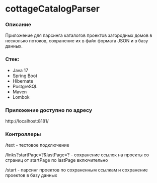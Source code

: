 # cottageCatalogParser

### Описание
Приложение для парсинга каталогов проектов загородных домов в несколько
потоков, сохранение их в файл формата JSON и в базу данных.

### Стек: 
- Java 17 
- Spring Boot
- Hibernate
- PostgreSQL
- Maven
- Lombok

### Приложение доступно по адресу
http://localhost:8181/

### Контроллеры

/text - тестовое подключение

/links?startPage=?&lastPage=? - сохранение ссылок на проекты
со страниц от startPage по lastPage включительно

/start - парсинг проектов по сохраненным ссылкам и сохранение 
проектов в базу данных
